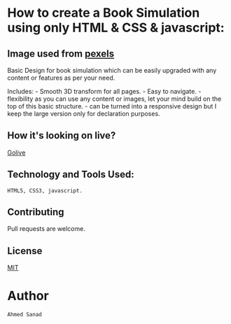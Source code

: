 # How to create a Book Simulation using only HTML & CSS & javascript:

## Image used from [pexels](pexels.com)


Basic Design for book simulation which can be easily upgraded with any content or features as per your need.

Includes:
    - Smooth 3D transform for all pages.
    - Easy to navigate.
    - flexibility as you can use any content or images, let your mind build on the top of this basic structure.
    - can be turned into a responsive design but I keep the large version only for declaration purposes.


## How it's looking on live?


[Golive](https://ahmedsanad88.github.io/Web-Development-Company-Site/)



## Technology and Tools Used:

`HTML5,
CSS3,
javascript.`


## Contributing

Pull requests are welcome.


## License

[MIT](https://choosealicense.com/licenses/mit/)

# Author

`Ahmed Sanad`